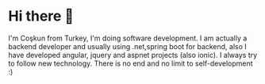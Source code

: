 # Hi there 👋
I'm Coşkun from Turkey, I'm doing software development.
I am actually a backend developer and usually using .net,spring boot for backend, also I have developed angular, jquery   and  aspnet projects (also ionic). 
I always try to follow new technology. There is no end and no limit to self-development :)
